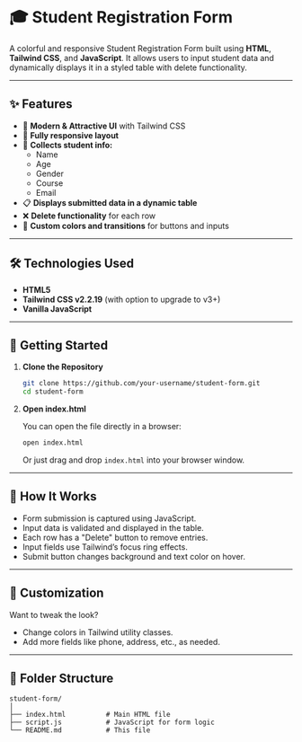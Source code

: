 # 🎓 Student Registration Form

A colorful and responsive Student Registration Form built using **HTML**, **Tailwind CSS**, and **JavaScript**. It allows users to input student data and dynamically displays it in a styled table with delete functionality.

---

## ✨ Features

- 🎨 **Modern & Attractive UI** with Tailwind CSS
- 📱 **Fully responsive layout**
- 📝 **Collects student info:**
  - Name
  - Age
  - Gender
  - Course
  - Email
- 📋 **Displays submitted data in a dynamic table**
- ❌ **Delete functionality** for each row
- 🎯 **Custom colors and transitions** for buttons and inputs

---

## 🛠️ Technologies Used

- **HTML5**
- **Tailwind CSS v2.2.19** (with option to upgrade to v3+)
- **Vanilla JavaScript**

---

## 🚀 Getting Started

1. **Clone the Repository**
   ```sh
   git clone https://github.com/your-username/student-form.git
   cd student-form
   ```

2. **Open index.html**

   You can open the file directly in a browser:
   ```sh
   open index.html
   ```
   Or just drag and drop `index.html` into your browser window.

---

## 🧪 How It Works

- Form submission is captured using JavaScript.
- Input data is validated and displayed in the table.
- Each row has a "Delete" button to remove entries.
- Input fields use Tailwind’s focus ring effects.
- Submit button changes background and text color on hover.

---

## 🎨 Customization

Want to tweak the look?

- Change colors in Tailwind utility classes.
- Add more fields like phone, address, etc., as needed.

---

## 📁 Folder Structure

```
student-form/
│
├── index.html          # Main HTML file
├── script.js           # JavaScript for form logic
└── README.md           # This file
```
